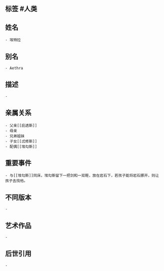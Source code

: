 ## 标签  #人类
## 姓名
	- 埃特拉
## 别名
	- Aethra
## 描述
	-
## 亲属关系
	- 父亲[[庇透斯]]
	- 母亲
	- 兄弟姐妹
	- 子女[[忒修斯]]
	- 配偶[[埃勾斯]]
## 重要事件
	- 与[[埃勾斯]]同床，埃勾斯留下一把剑和一双鞋，放在岩石下，若孩子能将岩石挪开，则让孩子去找他。
## 不同版本
	-
## 艺术作品
	-
## 后世引用
	-
